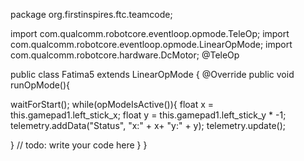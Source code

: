 package org.firstinspires.ftc.teamcode;

import com.qualcomm.robotcore.eventloop.opmode.TeleOp;
import com.qualcomm.robotcore.eventloop.opmode.LinearOpMode;
import com.qualcomm.robotcore.hardware.DcMotor;
@TeleOp

public class Fatima5 extends LinearOpMode {
  @Override
  public void runOpMode(){
  
waitForStart();
while(opModeIsActive()){
  float x = this.gamepad1.left_stick_x;
  float y = this.gamepad1.left_stick_y * -1;
  telemetry.addData("Status", "x:" + x+ "y:" + y);
  telemetry.update();
  
}
    // todo: write your code here
} 
}
